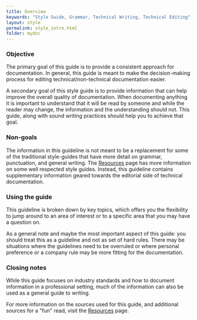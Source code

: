 ```yaml
---
title: Overview
keywords: "Style Guide, Grammar, Technical Writing, Technical Editing"
layout: style
permalink: style_intro.html
folder: mydoc
---
```


### Objective

The primary goal of this guide is to provide a consistent approach for documentation. In general, this guide is meant to make the decision-making process for editing technical/non-technical documentation easier.

A secondary goal of this style guide is to provide information that can help improve the overall quality of documentation. When documenting anything it is important to understand that it will be read by someone and while the reader may change, the information and the understanding should not. This guide, along with sound writing practices should help you to achieve that goal.

### Non-goals

The information in this guideline is not meant to be a replacement for some of the traditional style-guides that have more detail on grammar, punctuation, and general writing. The [Resources](/resources) page has more information on some well respected style guides. Instead, this guideline contains supplementary information geared towards the editorial side of technical documentation.

### Using the guide

This guideline is broken down by key topics, which offers you the flexibility to jump around to an area of interest or to a specific area that you may have a question on.

As a general note and maybe the most important aspect of this guide: you should treat this as a guideline and not as set of hard rules. There may be situations where the guidelines need to be overruled or where personal preference or a company rule may be more fitting for the documentation.

### Closing notes

While this guide focuses on industry standards and how to document information in a professional setting, much of the information can also be used as a general guide to writing.

For more information on the sources used for this guide, and additional sources for a "fun" read, visit the [Resources](/resources) page.

